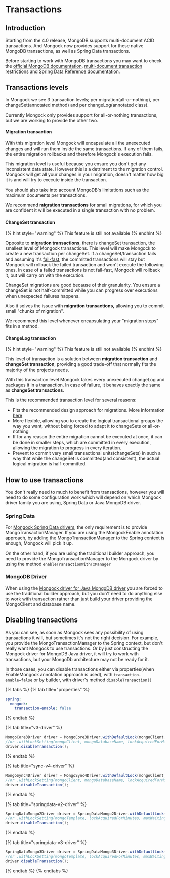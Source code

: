 # Transactions

## Introduction

Starting from the 4.0 release, MongoDB supports multi-document ACID transactions. And Mongock now provides support for these native MongoDB transactions, as well as Spring Data transactions.

Before starting to work with MongoDB transactions you may want to check the [official MongoDB documentation](https://docs.mongodb.com/manual/core/transactions/), [multi-document  transaction restrictions](https://docs.mongodb.com/manual/reference/limits/#Multi-document-Transactions) and [Spring Data Reference documentation](https://docs.spring.io/spring-data/mongodb/docs/current/reference/html/#mongo.transactions).

## Transactions levels

In Mongock we see 3 transaction levels; per migration\(all-or-nothing\), per changeSet\(annotated method\) and per changeLog\(annotated class\). 

Currently Mongock only provides support for all-or-nothing transactions, but we are working to provide the other two.

#### Migration transaction

With this migration level Mongock will encapsulate all the unexecuted changes and will run them inside the same transactions. If any of them fails, the entire migration rollbacks and therefore Mongock's execution fails.

This migration level is useful because you ensure you don't get any inconsistent data state. However this is a detriment to the migration control. Mongock will get all your changes in your migration, doesn't matter how big it is and will try to execute inside the transaction. 

You should also take into account MongoDB's limitations such as the maximum documents per transactions.

We recommend **migration transactions** for small migrations, for which you are confident it will be executed in a single transaction with no problem.

#### ChangeSet transaction

{% hint style="warning" %}
This feature is still not available
{% endhint %}

Opposite to **migration transactions**, there is changeSet transaction, the smallest level of Mongock transactions. This level will make Mongock to create a new transaction per changeSet. If a changeSet/transaction fails and assuming  it's [fail-fast](further-configuration.md#fail-fast), the committed transactions will stay but Mongock will rollback the failed transaction and won't execute the following ones. In case of a failed transactions is not fail-fast, Mongock will rollback it, but will carry on with the execution.

ChangeSet migrations are good because of their granularity. You ensure a changeSet is not half-committed while you can progress over executions when unexpected failures happens.

Also it solves  the issue with **migration transactions,** allowing you to commit small "chunks of migration".

We recommend this level whenever encapsulating your "migration steps" fits in a method.

#### ChangeLog transaction

{% hint style="warning" %}
This feature is still not available
{% endhint %}

This level of transaction is a solution between **migration transaction** and **changeSet transaction**, providing a good trade-off that normally fits the majority of the projects needs.

With this transaction level Mongock takes every unexecuted changeLog and packages it in a transaction. In case of failure, it behaves exactly the same as **changeSet transactions**.

This is the recommended transaction level for several reasons:

* Fits the recommended design approach for migrations. More information [here](best-practices.md#migration-design)
* More flexible, allowing you to create the logical transactional groups the way you want, without being forced to adapt it to changeSets or all-or-nothing
* If for any reason the entire migration cannot be executed at once, it can be done in smaller steps, which are committed in every execution, allowing the migration to progress in every iteration.
* Prevent to commit very small transactional units\(changeSets\) in such a way that while the changeSet is committed\(and consistent\), the actual logical migration is half-committed.

## How to use transactions

You don't really need to much to benefit from transactions, however you will need to do some configuration work which will depend on which Mongock driver family you are using, Spring Data or Java MongoDB driver.

### Spring Data

For [Mongock Spring Data drivers](spring.md), the only requirement is to provide MongoTransactionManager. If you are using the MongockEnable annotation approach, by adding the MongoTransactionManager to the Spring context is enough, Mongock will pick it up.

On the other hand, if you are using the traditional builder approach, you need to provide the MongoTransactionManager to the Mongock driver by using the method `enableTransactionWithTxManager` 

### MongoDB Driver

When using the [Mongock driver for Java MongoDB driver](spring.md) you are forced to use the traditional builder approach, but you don't need to do anything else to work with transaction rather than just build your driver providing the MongoClient and database name.

## Disabling transactions

As you can see, as soon as Mongock sees any possibility of using transactions it will, but sometimes it's not the right decision. For example, you provide the MongoTransactionManager to the Spring context, but don't really want Mongock to use transactions. Or by just constructing the Mongock driver for MongoDB Java driver, it will try to work with transactions, but your MongoDb architecture may not be ready for it.

In those cases, you can disable transactions either via properties\(when EnableMongock annotation approach is used\), with `transaction-enable=false` or by builder, with driver's method `disableTransaction()`

{% tabs %}
{% tab title="properties" %}
```yaml
spring:
  mongock:
    transaction-enable: false
```
{% endtab %}

{% tab title="v3-driver" %}
```java
MongoCore3Driver driver = MongoCore3Driver.withDefaultLock(mongoClient, mongoDatabaseName);
//or .withLockSetting(mongoClient, mongoDatabaseName, lockAcquiredForMinutes, maxWaitingForLockMinutes, maxTries);
driver.disableTransaction();
```
{% endtab %}

{% tab title="sync-v4-driver" %}
```java
MongoSync4Driver driver = MongoSync4Driver.withDefaultLock(mongoClient, mongoDatabaseName);
//or .withLockSetting(mongoClient, mongoDatabaseName, lockAcquiredForMinutes, maxWaitingForLockMinutes, maxTries);
driver.disableTransaction();

```
{% endtab %}

{% tab title="springdata-v2-driver" %}
```java
SpringDataMongo2Driver driver = SpringDataMongo2Driver.withDefaultLock(mongoTemplate);
//or .withLockSetting(mongoTemplate, lockAcquiredForMinutes, maxWaitingForLockMinutes, maxTries);
driver.disableTransaction();
```
{% endtab %}

{% tab title="springdata-v3-driver" %}
```java
SpringDataMongo3Driver driver = SpringDataMongo3Driver.withDefaultLock(mongoTemplate);
//or .withLockSetting(mongoTemplate, lockAcquiredForMinutes, maxWaitingForLockMinutes, maxTries);
driver.disableTransaction();
```
{% endtab %}
{% endtabs %}

|  |
| :--- |


   

##  

